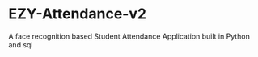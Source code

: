 # EZY-Attendance-v2
A face recognition based Student Attendance Application built in Python and sql
